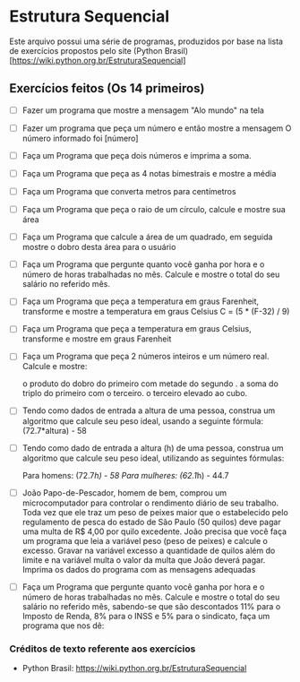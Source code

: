 # Estrutura Sequencial

Este arquivo possui uma série de programas, produzidos por base na lista de exercícios propostos
pelo site (Python Brasil) [https://wiki.python.org.br/EstruturaSequencial]

## Exercícios feitos (Os 14 primeiros)

- [ ] Fazer um programa que mostre a mensagem "Alo mundo" na tela
- [ ] Fazer um programa que peça um número e então mostre a mensagem O número informado foi [número]
- [ ] Faça um Programa que peça dois números e imprima a soma. 
- [ ] Faça um Programa que peça as 4 notas bimestrais e mostre a média
- [ ] Faça um Programa que converta metros para centímetros
- [ ] Faça um Programa que peça o raio de um círculo, calcule e mostre sua área
- [ ] Faça um Programa que calcule a área de um quadrado, em seguida mostre o dobro desta área para o usuário
- [ ] Faça um Programa que pergunte quanto você ganha por hora e o número de horas trabalhadas no mês. Calcule e mostre o total do seu salário no referido mês. 
- [ ] Faça um Programa que peça a temperatura em graus Farenheit, transforme e mostre a temperatura em graus Celsius C = (5 * (F-32) / 9)
- [ ] Faça um Programa que peça a temperatura em graus Celsius, transforme e mostre em graus Farenheit
- [ ] Faça um Programa que peça 2 números inteiros e um número real. Calcule e mostre:

    o produto do dobro do primeiro com metade do segundo .
    a soma do triplo do primeiro com o terceiro.
    o terceiro elevado ao cubo.
- [ ] Tendo como dados de entrada a altura de uma pessoa, construa um algoritmo que calcule seu peso ideal, usando a seguinte fórmula: (72.7*altura) - 58 
- [ ] Tendo como dado de entrada a altura (h) de uma pessoa, construa um algoritmo que calcule seu peso ideal, utilizando as seguintes fórmulas:

    Para homens: (72.7*h) - 58
    Para mulheres: (62.1*h) - 44.7 
- [ ] João Papo-de-Pescador, homem de bem, comprou um microcomputador para controlar o rendimento diário de seu trabalho. Toda vez que ele traz um peso de peixes maior que o estabelecido pelo regulamento de pesca do estado de São Paulo (50 quilos) deve pagar uma multa de R$ 4,00 por quilo excedente. João precisa que você faça um programa que leia a variável peso (peso de peixes) e calcule o excesso. Gravar na variável excesso a quantidade de quilos além do limite e na variável multa o valor da multa que João deverá pagar. Imprima os dados do programa com as mensagens adequadas
- [ ] Faça um Programa que pergunte quanto você ganha por hora e o número de horas trabalhadas no mês. Calcule e mostre o total do seu salário no referido mês, sabendo-se que são descontados 11% para o Imposto de Renda, 8% para o INSS e 5% para o sindicato, faça um programa que nos dê:





### Créditos de texto referente aos exercícios

- Python Brasil: https://wiki.python.org.br/EstruturaSequencial
